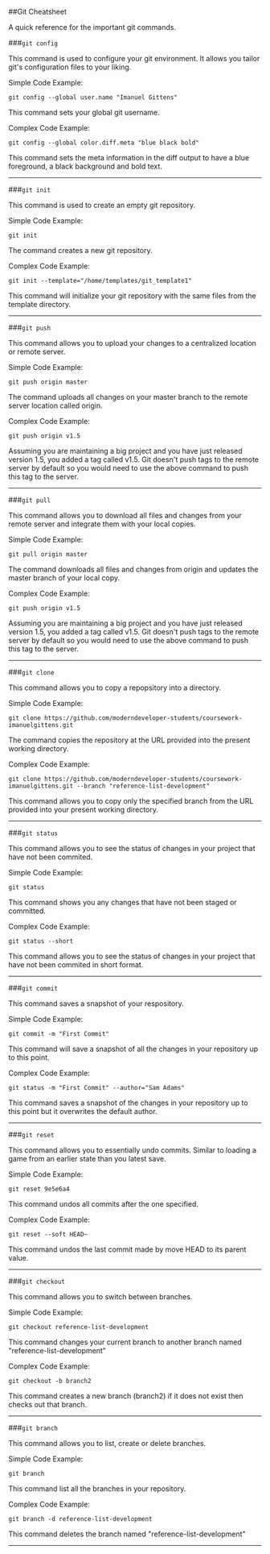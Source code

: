 ##Git Cheatsheet

A quick reference for the important git commands.

###`git config`

This command is used to configure your git environment. It allows you tailor git's configuration files to your liking. 

Simple Code Example:

	git config --global user.name "Imanuel Gittens"

This command sets your global git username.

Complex Code Example:

	git config --global color.diff.meta "blue black bold"

This command sets the meta information in the diff output to have a blue foreground, a black background and bold text. 

---

###`git init`

This command is used to create an empty git repository. 

Simple Code Example:

	git init

The command creates a new git repository.

Complex Code Example:

	git init --template="/home/templates/git_template1"

This command will initialize your git repository with the same files from the template directory.

---

###`git push`

This command allows you to upload your changes to a centralized location or remote server. 

Simple Code Example:

	git push origin master

The command uploads all changes on your master branch to the remote server location called origin.

Complex Code Example:

	git push origin v1.5

Assuming you are maintaining a big project and you have just released version 1.5, you added a tag called v1.5. Git doesn't push tags to the remote server by default so you would need to use the above command to push this tag to the server. 

---

###`git pull`

This command allows you to download all files and changes from your remote server and integrate them with your local copies. 

Simple Code Example:

	git pull origin master

The command downloads all files and changes from origin and updates the master branch of your local copy. 

Complex Code Example:

	git push origin v1.5

Assuming you are maintaining a big project and you have just released version 1.5, you added a tag called v1.5. Git doesn't push tags to the remote server by default so you would need to use the above command to push this tag to the server. 

---

###`git clone`

This command allows you to copy a repopsitory into a directory. 

Simple Code Example:

	git clone https://github.com/moderndeveloper-students/coursework-imanuelgittens.git

The command copies the repository at the URL provided into the present working directory. 

Complex Code Example:

	git clone https://github.com/moderndeveloper-students/coursework-imanuelgittens.git --branch "reference-list-development"

This command allows you to copy only the specified branch from the URL provided into your present working directory. 

---

###`git status`

This command allows you to see the status of changes in your project that have not been commited. 

Simple Code Example:

	git status

This command shows you any changes that have not been staged or committed. 

Complex Code Example:

	git status --short

This command allows you to see the status of changes in your project that have not been commited in short format.

---

###`git commit`

This command saves a snapshot of your respository. 

Simple Code Example:

	git commit -m "First Commit"

This command will save a snapshot of all the changes in your repository up to this point. 

Complex Code Example:

	git status -m "First Commit" --author="Sam Adams"

This command saves a snapshot of the changes in your repository up to this point but it overwrites the default author. 

---

###`git reset`

This command allows you to essentially undo commits. Similar to loading a game from an earlier state than you latest save. 

Simple Code Example:

	git reset 9e5e6a4

This command undos all commits after the one specified. 

Complex Code Example:

	git reset --soft HEAD~

This command undos the last commit made by move HEAD to its parent value. 

---

###`git checkout`

This command allows you to switch between branches.

Simple Code Example:

	git checkout reference-list-development

This command changes your current branch to another branch named "reference-list-development"

Complex Code Example:

	git checkout -b branch2

This command creates a new branch (branch2) if it does not exist then checks out that branch. 

---

###`git branch`

This command allows you to list, create or delete branches.

Simple Code Example:

	git branch

This command list all the branches in your repository. 

Complex Code Example:

	git branch -d reference-list-development

This command deletes the branch named "reference-list-development"

---

